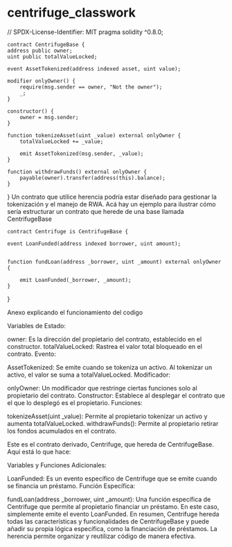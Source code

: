 # centrifuge_classwork
// SPDX-License-Identifier: MIT
pragma solidity ^0.8.0;

    contract CentrifugeBase {
    address public owner;
    uint public totalValueLocked;

    event AssetTokenized(address indexed asset, uint value);

    modifier onlyOwner() {
        require(msg.sender == owner, "Not the owner");
        _;
    }

    constructor() {
        owner = msg.sender;
    }

    function tokenizeAsset(uint _value) external onlyOwner {
        totalValueLocked += _value;

        emit AssetTokenized(msg.sender, _value);
    }

    function withdrawFunds() external onlyOwner {
        payable(owner).transfer(address(this).balance);
    }
}
Un contrato que utilice herencia podría estar diseñado para gestionar la tokenización y el manejo de RWA. Acá hay un ejemplo  para ilustrar cómo sería estructurar un contrato que herede de una base llamada CentrifugeBase


    contract Centrifuge is CentrifugeBase {

    event LoanFunded(address indexed borrower, uint amount);


    function fundLoan(address _borrower, uint _amount) external onlyOwner {

        emit LoanFunded(_borrower, _amount);
    }
}


Anexo explicando el funcionamiento del codigo

Variables de Estado:

owner: Es la dirección del propietario del contrato, establecido en el constructor.
totalValueLocked: Rastrea el valor total bloqueado en el contrato.
Evento:

AssetTokenized: Se emite cuando se tokeniza un activo. Al tokenizar un activo, el valor se suma a totalValueLocked.
Modificador:

onlyOwner: Un modificador que restringe ciertas funciones solo al propietario del contrato.
Constructor: Establece al desplegar el contrato que el que lo desplegó es el propietario.
Funciones:

tokenizeAsset(uint _value): Permite al propietario tokenizar un activo y aumenta totalValueLocked.
withdrawFunds(): Permite al propietario retirar los fondos acumulados en el contrato.

Este es el contrato derivado, Centrifuge, que hereda de CentrifugeBase. 
Aquí está lo que hace:

Variables y Funciones Adicionales:

LoanFunded: Es un evento específico de Centrifuge que se emite cuando se financia un préstamo.
Función Específica:

fundLoan(address _borrower, uint _amount): Una función específica de Centrifuge que permite al propietario financiar un préstamo. En este caso, simplemente emite el evento LoanFunded.
En resumen, Centrifuge hereda todas las características y funcionalidades de CentrifugeBase y puede añadir su propia lógica específica, como la financiación de préstamos. La herencia permite organizar y reutilizar código de manera efectiva.









